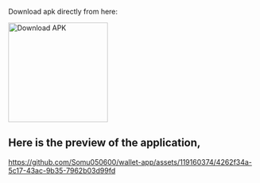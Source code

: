 Download apk directly from here:

<a href="https://expo.dev/artifacts/eas/opoHTr68BhGZQDPV4jRmUo.apk">
<img src="https://user-images.githubusercontent.com/114044633/223920025-83687de0-e463-4c5d-8122-e06e4bb7d40c.png" alt="Download APK" width="200" >
</a>

## Here is the preview of the application,

https://github.com/Somu050600/wallet-app/assets/119160374/4262f34a-5c17-43ac-9b35-7962b03d99fd
